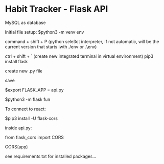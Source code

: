# Habit Tracker - Flask API

MySQL as database 


Initial file setup:
$python3 -m venv env

command + shift + P (python sele3ct interpreter, if not automatic, will be the current version that starts iwth ./env or .\env)

ctrl + shift + ` (create new integrated terminal in virtual environment)
pip3 install flask

create new .py file

save

$export FLASK_APP = api.py

$python3 -m flask fun



To connect to react:

$pip3 install -U flask-cors

inside api.py:

from flask_cors import CORS

CORS(app)



see requirements.txt for installed packages...
